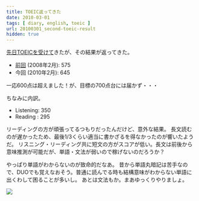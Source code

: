 ```yaml
---
title: TOEIC返ってきた
date: 2010-03-01
tags: [ diary, english, toeic ]
url: 20100301_second-toeic-result
hidden: true
---
```

<a href="http://gomlog.com/20100131_toeic-2/">先日TOEICを受けて</a>きたが、その結果が返ってきた。

<ul>
	<li>
<a href="http://gomlog.com/20080205_first-toeic-result/">前回</a> (2008年2月): 575
</li>
	<li>今回 (2010年2月): 645</li>
</ul>

一応600点は超えました！が、目標の700点台には届かず・・・

ちなみに内訳。
<ul>
	<li>Listening: 350</li>
	<li>Reading : 295</li>
</ul>

リーディングの方が頑張ってるつもりだったんだけど、意外な結果。
長文読むのが遅かったため、最後1/3くらい適当に書かざるを得なかったのが響いたようだ。
リスニング・リーディング共に短文の方がスコアが低い。長文は前後から意味推測が可能だが、単語・文法が弱いので稼げないのだろうか？

やっぱり単語がわからないのが致命的だなあ。
昔から単語丸暗記は苦手なので、DUOでも覚えなおそう。普通に読んでる時も結構意味がわからない単語に出くわして困ることが多いし。
あとは文法もか。まあゆっくりやりましょ。

<a href="http://picasaweb.google.co.jp/lh/photo/ynmSLBElW4tNcd9cvnCfvQ?feat=embedwebsite"><img src="http://lh5.ggpht.com/_7nyOBwX-0OA/S4vQ0TtoSPI/AAAAAAAAA8o/xWB9_JyuVEs/s288/Screen%20shot%202010-03-01%20at%2023.34.54.png" /></a>
